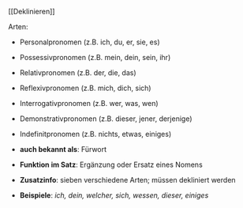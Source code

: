 

[[Deklinieren]]

Arten:
- Personalpronomen (z.B. ich, du, er, sie, es)  
- Possessivpronomen (z.B. mein, dein, sein, ihr)  
- Relativpronomen (z.B. der, die, das)  
- Reflexivpronomen (z.B. mich, dich, sich)  
- Interrogativpronomen (z.B. wer, was, wen)  
- Demonstrativpronomen (z.B. dieser, jener, derjenige)  
- Indefinitpronomen (z.B. nichts, etwas, einiges)

- **auch bekannt als**: Fürwort
- **Funktion im Satz**: Ergänzung oder Ersatz eines Nomens
- **Zusatzinfo**: sieben verschiedene Arten; müssen dekliniert werden
- **Beispiele**: _ich, dein, welcher, sich, wessen, dieser, einiges_